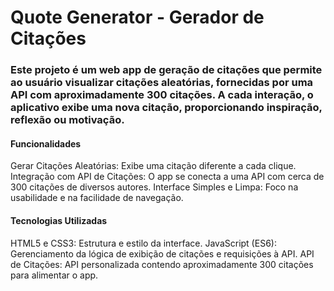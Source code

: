 # Quote Generator - Gerador de Citações
### Este projeto é um web app de geração de citações que permite ao usuário visualizar citações aleatórias, fornecidas por uma API com aproximadamente 300 citações. A cada interação, o aplicativo exibe uma nova citação, proporcionando inspiração, reflexão ou motivação.

#### Funcionalidades
Gerar Citações Aleatórias: Exibe uma citação diferente a cada clique.
Integração com API de Citações: O app se conecta a uma API com cerca de 300 citações de diversos autores.
Interface Simples e Limpa: Foco na usabilidade e na facilidade de navegação.
#### Tecnologias Utilizadas
HTML5 e CSS3: Estrutura e estilo da interface.
JavaScript (ES6): Gerenciamento da lógica de exibição de citações e requisições à API.
API de Citações: API personalizada contendo aproximadamente 300 citações para alimentar o app.
